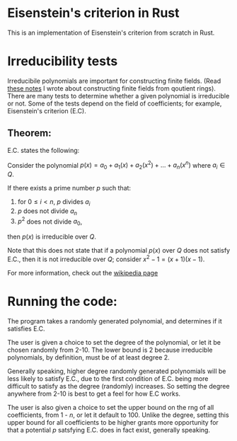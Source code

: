 # Eisenstein's criterion in Rust
This is an implementation of Eisenstein's criterion from scratch in Rust. 

# Irreducibility tests
Irreducibile polynomials are important for constructing finite fields. (Read [these notes](https://github.com/a-rust/constructing-finite-fields) I wrote about constructing finite fields from qoutient rings). There are many tests to determine whether a given polynomial is irreducible or not. Some of the tests depend on the field of coefficients; for example, Eisenstein's criterion (E.C).

## Theorem:
E.C. states the following:

Consider the polynomial $p(x) = a_0 + a_1(x) + a_2(x^2) + ... + a_n(x^n)$ where $a_i \in Q$.

If there exists a prime number $p$ such that:
1. for $0 \leq i < n$, $p$ divides $a_i$
2. $p$ does not divide $a_n$
3. $p^2$ does not divide $a_0$,

then $p(x)$ is irreducible over $Q$.

Note that this does not state that if a polynomial $p(x)$ over $Q$ does not satisfy E.C., then it is not irreducible over $Q$; consider $x^2 - 1 = (x + 1)(x - 1)$.

For more information, check out the [wikipedia page](https://en.wikipedia.org/wiki/Eisenstein's_criterion)

# Running the code:
The program takes a randomly generated polynomial, and determines if it satisfies E.C. 

The user is given a choice to set the degree of the polynomial, or let it be chosen randomly from 2-10. The lower bound is 2 because irreducible polynomials, by definition, must be of at least degree 2.

Generally speaking, higher degree randomly generated polynomials will be less likely to satisfy E.C., due to the first condition of E.C. being more difficult to satisfy as the degree (randomly) increases.
So setting the degree anywhere from 2-10 is best to get a feel for how E.C works.

The user is also given a choice to set the upper bound on the rng of all coefficients, from 1 - $n$, or let it default to $100$. Unlike the degree, setting this upper bound for all coefficients to be higher grants more opportunity for that a potential $p$ satsfying E.C. does in fact exist, generally speaking.